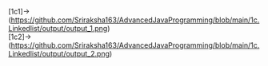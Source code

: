 [1c1]->(https://github.com/Sriraksha163/AdvancedJavaProgramming/blob/main/1c.Linkedlist/output/output_1.png)                         
[1c2]->(https://github.com/Sriraksha163/AdvancedJavaProgramming/blob/main/1c.Linkedlist/output/output_2.png)
